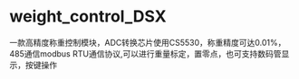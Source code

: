 # weight_control_DSX
一款高精度称重控制模块，ADC转换芯片使用CS5530，称重精度可达0.01%，485通信modbus RTU通信协议,可以进行重量标定，置零点，也可支持数码管显示，按键操作




